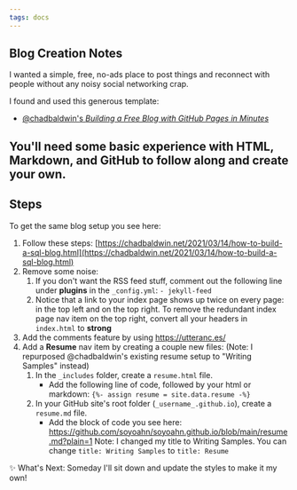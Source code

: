 ```yaml
---
tags: docs
---
```

## Blog Creation Notes
I wanted a simple, free, no-ads place to post things and reconnect with people without any noisy social networking crap.

I found and used this generous template: 
 - [@chadbaldwin's _Building a Free Blog with GitHub Pages in Minutes_](https://chadbaldwin.net/2021/03/14/how-to-build-a-sql-blog.html)

You'll need some basic experience with HTML, Markdown, and GitHub to follow along and create your own.
---

## Steps
To get the same blog setup you see here: 
1. Follow these steps: [https://chadbaldwin.net/2021/03/14/how-to-build-a-sql-blog.html](https://chadbaldwin.net/2021/03/14/how-to-build-a-sql-blog.html)
2. Remove some noise: 
	1. If you don't want the RSS feed stuff, comment out the following line under **plugins** in the `_config.yml`: `- jekyll-feed`
	2. Notice that a link to your index page shows up twice on every page: in the top left and on the top right. To remove the redundant index page nav item on the top right, convert all your headers in `index.html` to **strong**
3. Add the comments feature by using https://utteranc.es/
4. Add a **Resume** nav item by creating a couple new files: (Note: I repurposed @chadbaldwin's existing resume setup to "Writing Samples" instead) 
	1. In the `_includes` folder, create a `resume.html` file. 
		- Add the following line of code, followed by your html or markdown: `{%- assign resume = site.data.resume -%}`
	2. In your GitHub site's root folder (`_username_.github.io`), create a `resume.md` file.
		- Add the block of code you see here: https://github.com/soyoahn/soyoahn.github.io/blob/main/resume.md?plain=1
		Note: I changed my title to Writing Samples. You can change `title: Writing Samples` to `title: Resume`
		
✨ What's Next: Someday I'll sit down and update the styles to make it my own!